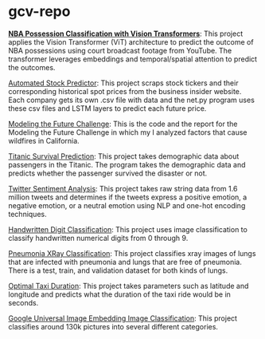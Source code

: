 # gcv-repo
**[NBA Possession Classification with Vision Transformers](https://github.com/Gurinder-Vasanta/vit-research)**:
This project applies the Vision Transformer (ViT) architecture to predict the outcome of NBA possessions using court broadcast footage from YouTube. The transformer leverages embeddings and temporal/spatial attention to predict the outcomes. 

[Automated Stock Predictor](https://github.com/Gurinder-Vasanta/gcv-repo/tree/Automated_Stock_Price_Predictor): 
This project scraps stock tickers and their corresponding historical spot prices from the business insider website. Each company gets its own .csv file with data and the net.py program uses these csv files and LSTM layers to predict each future price. 

[Modeling the Future Challenge](https://github.com/Gurinder-Vasanta/gcv-repo/tree/Modeling_The_Future_Challenge_Code):
This is the code and the report for the Modeling the Future Challenge in which my I analyzed factors that cause wildfires in California. 

[Titanic Survival Prediction](https://github.com/Gurinder-Vasanta/gcv-repo/tree/Titanic_Survival_Prediction):
This project takes demographic data about passengers in the Titanic. The program takes the demographic data and predicts whether the passenger survived the disaster or not. 

[Twitter Sentiment Analysis](https://github.com/Gurinder-Vasanta/gcv-repo/tree/Twitter_Sentiment_Analysis):
This project takes raw string data from 1.6 million tweets and determines if the tweets express a positive emotion, a negative emotion, or a neutral emotion using NLP and one-hot encoding techniques. 

[Handwritten Digit Classification](https://github.com/Gurinder-Vasanta/gcv-repo/tree/Handwritten_Digit_Classification):
This project uses image classification to classify handwritten numerical digits from 0 through 9. 

[Pneumonia XRay Classification](https://github.com/Gurinder-Vasanta/gcv-repo/tree/Pneumonia_XRay_Classification):
This project classifies xray images of lungs that are infected with pneumonia and lungs that are free of pneumonia. There is a test, train, and validation dataset for both kinds of lungs. 

[Optimal Taxi Duration](https://github.com/Gurinder-Vasanta/gcv-repo/tree/Optimal_Taxi_Duration):
This project takes parameters such as latitude and longitude and predicts what the duration of the taxi ride would be in seconds. 

[Google Universal Image Embedding Image Classification](https://github.com/Gurinder-Vasanta/gcv-repo/tree/GUIE_Image_Classification):
This project classifies around 130k pictures into several different categories. 

